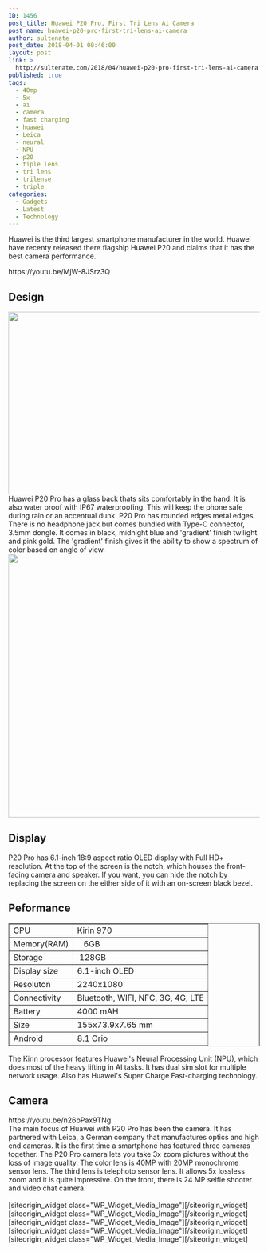 ```yaml
---
ID: 1456
post_title: Huawei P20 Pro, First Tri Lens Ai Camera
post_name: huawei-p20-pro-first-tri-lens-ai-camera
author: sultenate
post_date: 2018-04-01 00:46:00
layout: post
link: >
  http://sultenate.com/2018/04/huawei-p20-pro-first-tri-lens-ai-camera
published: true
tags:
  - 40mp
  - 5x
  - ai
  - camera
  - fast charging
  - huawei
  - Leica
  - neural
  - NPU
  - p20
  - tiple lens
  - tri lens
  - trilense
  - triple
categories:
  - Gadgets
  - Latest
  - Technology
---
```

<div id="pl-1456"  class="panel-layout" ><div id="pg-1456-0"  class="panel-grid panel-no-style"  data-style="{&quot;background_image_attachment&quot;:false,&quot;background_display&quot;:&quot;tile&quot;,&quot;cell_alignment&quot;:&quot;flex-start&quot;}" ><div id="pgc-1456-0-0"  class="panel-grid-cell"  data-weight="1" ><div id="panel-1456-0-0-0" class="so-panel widget widget_sow-editor panel-first-child panel-last-child" data-index="0" data-style="{&quot;background_image_attachment&quot;:false,&quot;background_display&quot;:&quot;tile&quot;}" ><div class="so-widget-sow-editor so-widget-sow-editor-base">
<div class="siteorigin-widget-tinymce textwidget">
	<p>Huawei is the third largest smartphone manufacturer in the world. Huawei have recenty released there flagship Huawei P20 and claims that it has the best camera performance.</p>
<p>https://youtu.be/MjW-8JSrz3Q</p>
<div id="outline-container-org1d72b9c" class="outline-2">
<h2 id="org1d72b9c">Design</h2>
<img class="aligncenter" src="https://drive.google.com/uc?export=download&amp;id=1dAye-avz3YNulOcVktvsTHke9Xfq_AFj" width="650" height="365" />
<div id="text-org1d72b9c" class="outline-text-2">Huawei P20 Pro has a glass back thats sits comfortably in the hand. It is also water proof with IP67 waterproofing. This will keep the phone safe during rain or an accentual dunk. P20 Pro has rounded edges metal edges. There is no headphone jack but comes bundled with Type-C connector, 3.5mm dongle. It comes in black, midnight blue and 'gradient' finish twilight and pink gold. The 'gradient' finish gives it the ability to show a spectrum of color based on angle of view. <img class="aligncenter" src="https://drive.google.com/uc?export=download&amp;id=1SrLgyQPm_QpdV8kpfkaGMiIkLkRlDOZ0" width="936" height="527" /></div>
</div>
<div id="outline-container-org2d8b00d" class="outline-2">
<h2 id="org2d8b00d">Display</h2>
<div id="text-org2d8b00d" class="outline-text-2">P20 Pro has 6.1-inch 18:9 aspect ratio OLED display with Full HD+ resolution. At the top of the screen is the notch, which houses the front-facing camera and speaker. If you want, you can hide the notch by replacing the screen on the either side of it with an on-screen black bezel.</div>
</div>
<div id="outline-container-orgd0e1efa" class="outline-2">
<h2 id="orgd0e1efa">Peformance</h2>
<div id="text-orgd0e1efa" class="outline-text-2"><!-- This HTML table template is generated by emacs 25.3.1 -->
<table border="1">
<tbody>
<tr>
<td align="left" valign="top">CPU</td>
<td align="left" valign="top">Kirin 970</td>
</tr>
<tr>
<td align="left" valign="top">Memory(RAM)</td>
<td align="left" valign="top">   6GB</td>
</tr>
<tr>
<td align="left" valign="top">Storage</td>
<td align="left" valign="top"> 128GB</td>
</tr>
<tr>
<td align="left" valign="top">Display size</td>
<td align="left" valign="top">6.1-inch OLED</td>
</tr>
<tr>
<td align="left" valign="top">Resoluton</td>
<td align="left" valign="top">2240x1080</td>
</tr>
<tr>
<td align="left" valign="top">Connectivity</td>
<td align="left" valign="top">Bluetooth, WIFI, NFC, 3G, 4G, LTE</td>
</tr>
<tr>
<td align="left" valign="top">Battery</td>
<td align="left" valign="top">4000 mAH</td>
</tr>
<tr>
<td align="left" valign="top">Size</td>
<td align="left" valign="top">155x73.9x7.65 mm</td>
</tr>
<tr>
<td align="left" valign="top">Android</td>
<td align="left" valign="top">8.1 Orio</td>
</tr>
</tbody>
</table>
The Kirin processor features Huawei's Neural Processing Unit (NPU), which does most of the heavy lifting in AI tasks. It has dual sim slot for multiple network usage. Also has Huawei's Super Charge Fast-charging technology.</div>
</div>
<div id="outline-container-org9378604" class="outline-2">
<h2 id="org9378604">Camera</h2>
https://youtu.be/n26pPax9TNg
<div id="text-org9378604" class="outline-text-2">The main focus of Huawei with P20 Pro has been the camera. It has partnered with Leica, a German company that manufactures optics and high end cameras. It is the first time a smartphone has featured three cameras together. The P20 Pro camera lets you take 3x zoom pictures without the loss of image quality. The color lens is 40MP with 20MP monochrome sensor lens. The third lens is telephoto sensor lens. It allows 5x lossless zoom and it is quite impressive. On the front, there is 24 MP selfie shooter and video chat camera.</div>
 </div></div>
</div></div></div></div><div id="pg-1456-1"  class="panel-grid panel-no-style"  data-style="{&quot;background_image_attachment&quot;:false,&quot;background_display&quot;:&quot;tile&quot;,&quot;cell_alignment&quot;:&quot;flex-start&quot;}"  data-ratio="1"  data-ratio-direction="right" ><div id="pgc-1456-1-0"  class="panel-grid-cell"  data-weight="0.2" ><div id="panel-1456-1-0-0" class="so-panel widget widget_media_image panel-first-child panel-last-child" data-index="1" data-style="{&quot;background_display&quot;:&quot;tile&quot;}" >[siteorigin_widget class="WP_Widget_Media_Image"]<input type="hidden" value="{&quot;instance&quot;:{&quot;attachment_id&quot;:0,&quot;url&quot;:&quot;https:\/\/drive.google.com\/file\/d\/1waBArIBwEs5nCPvuPx_HsyQSDKl_nypZ\/view?usp=drive_web&quot;,&quot;title&quot;:&quot;&quot;,&quot;size&quot;:&quot;medium&quot;,&quot;width&quot;:0,&quot;height&quot;:0,&quot;caption&quot;:&quot;&quot;,&quot;alt&quot;:&quot;&quot;,&quot;link_type&quot;:&quot;file&quot;,&quot;link_url&quot;:&quot;https:\/\/drive.google.com\/file\/d\/1waBArIBwEs5nCPvuPx_HsyQSDKl_nypZ\/view?usp=drive_web&quot;,&quot;image_classes&quot;:&quot;&quot;,&quot;link_classes&quot;:&quot;&quot;,&quot;link_rel&quot;:&quot;&quot;,&quot;link_target_blank&quot;:false,&quot;image_title&quot;:&quot;&quot;},&quot;args&quot;:{&quot;before_widget&quot;:&quot;&lt;div id=\&quot;panel-1456-1-0-0\&quot; class=\&quot;so-panel widget widget_media_image panel-first-child panel-last-child\&quot; data-index=\&quot;1\&quot; data-style=\&quot;{&amp;quot;background_display&amp;quot;:&amp;quot;tile&amp;quot;}\&quot; &gt;&quot;,&quot;after_widget&quot;:&quot;&lt;\/div&gt;&quot;,&quot;before_title&quot;:&quot;&lt;h3 class=\&quot;widget-title\&quot;&gt;&quot;,&quot;after_title&quot;:&quot;&lt;\/h3&gt;&quot;,&quot;widget_id&quot;:&quot;widget-1-0-0&quot;}}" />[/siteorigin_widget]</div></div><div id="pgc-1456-1-1"  class="panel-grid-cell"  data-style="{&quot;background_display&quot;:&quot;tile&quot;,&quot;vertical_alignment&quot;:&quot;auto&quot;}"  data-weight="0.12686858675373" ><div id="panel-1456-1-1-0" class="so-panel widget widget_media_image panel-first-child panel-last-child" data-index="2" data-style="{&quot;background_display&quot;:&quot;tile&quot;}" >[siteorigin_widget class="WP_Widget_Media_Image"]<input type="hidden" value="{&quot;instance&quot;:{&quot;attachment_id&quot;:0,&quot;url&quot;:&quot;https:\/\/drive.google.com\/open?id=1vR7xjrwE7OkhAYBS2I2TwieA2jVm6vVq&quot;,&quot;title&quot;:&quot;&quot;,&quot;size&quot;:&quot;medium&quot;,&quot;width&quot;:0,&quot;height&quot;:0,&quot;caption&quot;:&quot;&quot;,&quot;alt&quot;:&quot;&quot;,&quot;link_type&quot;:&quot;file&quot;,&quot;link_url&quot;:&quot;https:\/\/drive.google.com\/open?id=1vR7xjrwE7OkhAYBS2I2TwieA2jVm6vVq&quot;,&quot;image_classes&quot;:&quot;&quot;,&quot;link_classes&quot;:&quot;&quot;,&quot;link_rel&quot;:&quot;&quot;,&quot;link_target_blank&quot;:false,&quot;image_title&quot;:&quot;&quot;},&quot;args&quot;:{&quot;before_widget&quot;:&quot;&lt;div id=\&quot;panel-1456-1-1-0\&quot; class=\&quot;so-panel widget widget_media_image panel-first-child panel-last-child\&quot; data-index=\&quot;2\&quot; data-style=\&quot;{&amp;quot;background_display&amp;quot;:&amp;quot;tile&amp;quot;}\&quot; &gt;&quot;,&quot;after_widget&quot;:&quot;&lt;\/div&gt;&quot;,&quot;before_title&quot;:&quot;&lt;h3 class=\&quot;widget-title\&quot;&gt;&quot;,&quot;after_title&quot;:&quot;&lt;\/h3&gt;&quot;,&quot;widget_id&quot;:&quot;widget-1-1-0&quot;}}" />[/siteorigin_widget]</div></div><div id="pgc-1456-1-2"  class="panel-grid-cell"  data-weight="0.27313141324627" ><div id="panel-1456-1-2-0" class="so-panel widget widget_media_image panel-first-child panel-last-child" data-index="3" data-style="{&quot;background_display&quot;:&quot;tile&quot;}" >[siteorigin_widget class="WP_Widget_Media_Image"]<input type="hidden" value="{&quot;instance&quot;:{&quot;attachment_id&quot;:0,&quot;url&quot;:&quot;https:\/\/drive.google.com\/open?id=1ZMUNeDDc4h28oR_2HTAVi4kvBa2YX7OL&quot;,&quot;title&quot;:&quot;&quot;,&quot;size&quot;:&quot;medium&quot;,&quot;width&quot;:0,&quot;height&quot;:0,&quot;caption&quot;:&quot;&quot;,&quot;alt&quot;:&quot;&quot;,&quot;link_type&quot;:&quot;file&quot;,&quot;link_url&quot;:&quot;https:\/\/drive.google.com\/open?id=1ZMUNeDDc4h28oR_2HTAVi4kvBa2YX7OL&quot;,&quot;image_classes&quot;:&quot;&quot;,&quot;link_classes&quot;:&quot;&quot;,&quot;link_rel&quot;:&quot;&quot;,&quot;link_target_blank&quot;:false,&quot;image_title&quot;:&quot;&quot;},&quot;args&quot;:{&quot;before_widget&quot;:&quot;&lt;div id=\&quot;panel-1456-1-2-0\&quot; class=\&quot;so-panel widget widget_media_image panel-first-child panel-last-child\&quot; data-index=\&quot;3\&quot; data-style=\&quot;{&amp;quot;background_display&amp;quot;:&amp;quot;tile&amp;quot;}\&quot; &gt;&quot;,&quot;after_widget&quot;:&quot;&lt;\/div&gt;&quot;,&quot;before_title&quot;:&quot;&lt;h3 class=\&quot;widget-title\&quot;&gt;&quot;,&quot;after_title&quot;:&quot;&lt;\/h3&gt;&quot;,&quot;widget_id&quot;:&quot;widget-1-2-0&quot;}}" />[/siteorigin_widget]</div></div><div id="pgc-1456-1-3"  class="panel-grid-cell"  data-weight="0.2" ><div id="panel-1456-1-3-0" class="so-panel widget widget_media_image panel-first-child panel-last-child" data-index="4" data-style="{&quot;background_display&quot;:&quot;tile&quot;}" >[siteorigin_widget class="WP_Widget_Media_Image"]<input type="hidden" value="{&quot;instance&quot;:{&quot;attachment_id&quot;:0,&quot;url&quot;:&quot;https:\/\/drive.google.com\/open?id=1QS7Y_yHg-YF4liVvd-PHcV5RkLTSqd7c&quot;,&quot;title&quot;:&quot;&quot;,&quot;size&quot;:&quot;medium&quot;,&quot;width&quot;:0,&quot;height&quot;:0,&quot;caption&quot;:&quot;&quot;,&quot;alt&quot;:&quot;&quot;,&quot;link_type&quot;:&quot;file&quot;,&quot;link_url&quot;:&quot;https:\/\/drive.google.com\/open?id=1QS7Y_yHg-YF4liVvd-PHcV5RkLTSqd7c&quot;,&quot;image_classes&quot;:&quot;&quot;,&quot;link_classes&quot;:&quot;&quot;,&quot;link_rel&quot;:&quot;&quot;,&quot;link_target_blank&quot;:false,&quot;image_title&quot;:&quot;&quot;},&quot;args&quot;:{&quot;before_widget&quot;:&quot;&lt;div id=\&quot;panel-1456-1-3-0\&quot; class=\&quot;so-panel widget widget_media_image panel-first-child panel-last-child\&quot; data-index=\&quot;4\&quot; data-style=\&quot;{&amp;quot;background_display&amp;quot;:&amp;quot;tile&amp;quot;}\&quot; &gt;&quot;,&quot;after_widget&quot;:&quot;&lt;\/div&gt;&quot;,&quot;before_title&quot;:&quot;&lt;h3 class=\&quot;widget-title\&quot;&gt;&quot;,&quot;after_title&quot;:&quot;&lt;\/h3&gt;&quot;,&quot;widget_id&quot;:&quot;widget-1-3-0&quot;}}" />[/siteorigin_widget]</div></div><div id="pgc-1456-1-4"  class="panel-grid-cell"  data-weight="0.2" ><div id="panel-1456-1-4-0" class="so-panel widget widget_media_image panel-first-child panel-last-child" data-index="5" data-style="{&quot;background_display&quot;:&quot;tile&quot;}" >[siteorigin_widget class="WP_Widget_Media_Image"]<input type="hidden" value="{&quot;instance&quot;:{&quot;attachment_id&quot;:0,&quot;url&quot;:&quot;https:\/\/drive.google.com\/open?id=18WOi-HnjgxeqKz4tYdnDBrWoPmwt5opE&quot;,&quot;title&quot;:&quot;&quot;,&quot;size&quot;:&quot;medium&quot;,&quot;width&quot;:0,&quot;height&quot;:0,&quot;caption&quot;:&quot;&quot;,&quot;alt&quot;:&quot;&quot;,&quot;link_type&quot;:&quot;file&quot;,&quot;link_url&quot;:&quot;https:\/\/drive.google.com\/open?id=18WOi-HnjgxeqKz4tYdnDBrWoPmwt5opE&quot;,&quot;image_classes&quot;:&quot;&quot;,&quot;link_classes&quot;:&quot;&quot;,&quot;link_rel&quot;:&quot;&quot;,&quot;link_target_blank&quot;:false,&quot;image_title&quot;:&quot;&quot;},&quot;args&quot;:{&quot;before_widget&quot;:&quot;&lt;div id=\&quot;panel-1456-1-4-0\&quot; class=\&quot;so-panel widget widget_media_image panel-first-child panel-last-child\&quot; data-index=\&quot;5\&quot; data-style=\&quot;{&amp;quot;background_display&amp;quot;:&amp;quot;tile&amp;quot;}\&quot; &gt;&quot;,&quot;after_widget&quot;:&quot;&lt;\/div&gt;&quot;,&quot;before_title&quot;:&quot;&lt;h3 class=\&quot;widget-title\&quot;&gt;&quot;,&quot;after_title&quot;:&quot;&lt;\/h3&gt;&quot;,&quot;widget_id&quot;:&quot;widget-1-4-0&quot;}}" />[/siteorigin_widget]</div></div></div></div>